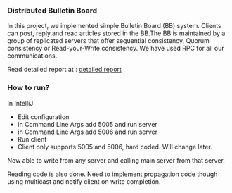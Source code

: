 ### Distributed Bulletin Board
In this project, we implemented simple Bulletin Board (BB) system. Clients can post, reply,and read articles stored in the BB.The BB is maintained by a group of replicated servers that offer ​sequential consistency, Quorum consistency or Read-your-Write consistency​. We have used RPC for all our communications.

Read detailed report at : [detailed report](Report.pdf)

### How to run?

In IntelliJ
* Edit configuration
* in Command Line Args add 5005 and run server
* in Command Line Args add 5006 and run server
* Run client
* Client only supports 5005 and 5006, hard coded. Will change later.

Now able to write from any server and calling main server from that server. 

Reading code is also done. Need to implement propagation code though using multicast and notify client on write completion.


